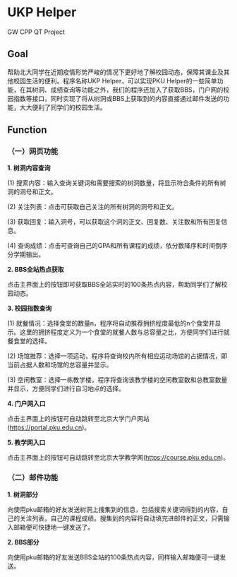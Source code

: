 # UKP Helper
GW CPP QT Project

## Goal
帮助北大同学在近期疫情形势严峻的情况下更好地了解校园动态，保障其课业及其他校园生活的便利。程序名称UKP Helper，可以实现PKU Helper的一些简单功能，在其树洞、成绩查询等功能之外，我们的程序还加入了获取BBS，门户网的校园指数等接口，同时实现了将从树洞或BBS上获取到的内容直接通过邮件发送的功能，大大便利了同学们的校园生活。

## Function
### （一）网页功能

**1. 树洞内容查询**

(1) 搜索内容：输入查询关键词和需要搜索的树洞数量，将显示符合条件的所有树洞的洞号和正文。

(2) 关注列表：点击可获取自己关注的所有树洞的洞号和正文。

(3) 获取回复：输入洞号，可以获取这个洞的正文、回复数、关注数和所有回复信息。

(4) 查询成绩：点击可查询自己的GPA和所有课程的成绩，依分数降序和时间倒序分学期输出。

**2. BBS全站热点获取**

点击主界面上的按钮即可获取BBS全站实时的100条热点内容，帮助同学们了解校园动态。

**3. 校园指数查询**

(1) 就餐情况：选择食堂的数量n，程序将自动推荐拥挤程度最低的n个食堂并显示。这里的拥挤程度定义为一个食堂的就餐人数与总容量之比，方便同学们进行就餐食堂的选择。

(2) 场馆推荐：选择一项运动，程序将查询校内所有相应运动场馆的占据情况，即当前占据人数和场馆的总容量并显示。

(3) 空闲教室：选择一栋教学楼，程序将查询该教学楼的空闲教室数和总教室数量并显示，方便同学们进行自习地点的选择。

**4. 门户网入口**

点击主界面上的按钮可自动跳转至北京大学门户网站(https://portal.pku.edu.cn)。

**5. 教学网入口**

点击主界面上的按钮可自动跳转至北京大学教学网(https://course.pku.edu.cn)。

### （二）邮件功能

**1. 树洞部分**

向使用pku邮箱的好友发送树洞上搜集到的信息，包括搜索关键词得到的内容，自己的关注列表，自己的课程成绩。搜集到的内容将自动填充进邮件的正文，只需输入邮箱便可快捷地一键发送了。

**2. BBS部分**

向使用pku邮箱的好友发送BBS全站的100条热点内容，同样输入邮箱便可一键发送。

